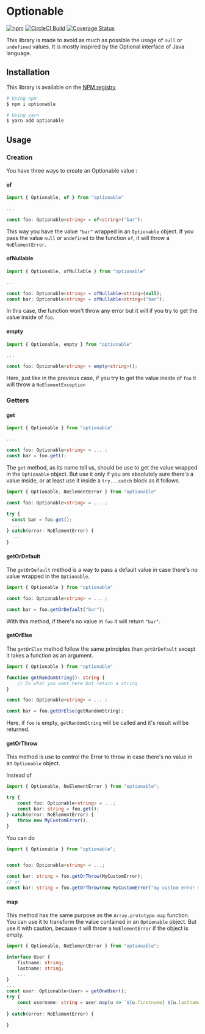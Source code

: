 # Optionable

[![npm](https://img.shields.io/npm/v/optionable)](https://www.npmjs.com/package/optionable)
[![CircleCI Build](https://img.shields.io/circleci/build/github/tholander/optionable)](https://circleci.com/gh/tholander/optionable)
[![Coverage Status](https://coveralls.io/repos/github/tholander/optionable/badge.svg)](https://coveralls.io/github/tholander/optionable)


This library is made to avoid as much as possible the usage of `null` or `undefined` values. It is mostly inspired by the Optional interface of Java language.

## Installation
This library is available on the [NPM registry](https://www.npmjs.com/package/optionable)
```bash
# Using npm
$ npm i optionable

# Using yarn
$ yarn add optionable
```
## Usage
### Creation
You have three ways to create an Optionable value :

#### of

```typescript
import { Optionable, of } from "optionable"

...

const foo: Optionable<string> = of<string>("bar");
```
This way you have the value `"bar"` wrapped in an `Optionable` object. If you pass the value `null` or `undefined` to the function `of`, it will throw a `NoElementError`.

#### ofNullable

```typescript
import { Optionable, ofNullable } from "optionable"

...

const foo: Optionable<string> = ofNullable<string>(null);
const bar: Optionable<string> = ofNullable<string>("bar");
```
In this case, the function won't throw any error but it will if you try to get the value inside of `foo`.

#### empty
```typescript
import { Optionable, empty } from "optionable"

...

const foo: Optionable<string> = empty<string>();
```
Here, just like in the previous case, if you try to get the value inside of `foo` it will throw a `NoElementException`


### Getters
#### get
```typescript
import { Optionable } from "optionable"

...

const foo: Optionable<string> = ... ;
const bar = foo.get();
```
The `get` method, as its name tell us, should be use to get the value wrapped in the `Optionable` object. But use it only if you are absolutely sure there's a value inside, or at least use it inside a `try...catch` block as it follows.

```typescript
import { Optionable, NoElementError } from "optionable"

const foo: Optionable<string> = ... ;

try {
  const bar = foo.get();
  ...
} catch(error: NoElementError) {
  ...
}
```
#### getOrDefault
The `getOrDefault` method is a way to pass a default value in case there's no value wrapped in the `Optionable`.

```typescript
import { Optionable } from "optionable"

const foo: Optionable<string> = ... ;

const bar = foo.getOrDefault("bar");
```
With this method, if there's no value in `foo` it will return `"bar"`.

#### getOrElse
The `getOrElse` method follow the same principles than `getOrDefault` except it takes a function as an argument.

```typescript
import { Optionable } from "optionable"

function getRandomString(): string {
    // Do what you want here but return a string
}

const foo: Optionable<string> = ... ;

const bar = foo.getOrElse(getRandomString);
```
Here, if `foo` is empty, `getRandomString` will be called and it's result will be returned.

#### getOrThrow
This method is use to control the Error to throw in case there's no value in an `Optionable` object.

Instead of 
```typescript
import { Optionable, NoElementError } from "optionable";

try {
    const foo: Optionable<string> = ...;
    const bar: string = foo.get();
} catch(error: NoElementError) {
    throw new MyCustomError();
}
```
You can do 
```typescript
import { Optionable } from "optionable";


const foo: Optionable<string> = ...;

const bar: string = foo.getOrThrow(MyCustomError);
// or
const bar: string = foo.getOrThrow(new MyCustomError("my custom error message"));
```

#### map
This method has the same purpose as the `Array.prototype.map` function. You can use it to transform the value contained in an `Optionable` object.
But use it with caution, because it will throw a `NoElementError` if the object is empty.

```typescript
import { Optionable, NoElementError } from "optionable";

interface User {
    fistname: string;
    lastname: string;
    ...
}
...
const user: Optionable<User> = getOneUser();
try {
    const username: string = user.map(u => `${u.firstname} ${u.lastname.toUpperCase()}`);
    ...
} catch(error: NoElementError) {

}
```